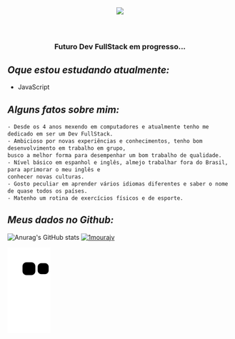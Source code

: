<div id="header" align="center">
  <img src="https://media.giphy.com/media/2zeji2UedvZzvIZ45N/giphy.gif" width="600"/>
</div>

<h3 align="center">  <br>

Futuro Dev FullStack em progresso... 
<br>

</h3> 

## _Oque estou estudando atualmente:_

  - JavaScript

## _Alguns fatos sobre mim:_

```
- Desde os 4 anos mexendo em computadores e atualmente tenho me dedicado em ser um Dev FullStack.
- Ambicioso por novas experiências e conhecimentos, tenho bom desenvolvimento em trabalho em grupo,
busco a melhor forma para desempenhar um bom trabalho de qualidade. 
- Nível básico em espanhol e inglês, almejo trabalhar fora do Brasil, para aprimorar o meu inglês e
conhecer novas culturas.
- Gosto peculiar em aprender vários idiomas diferentes e saber o nome de quase todos os países.
- Matenho um rotina de exercícios físicos e de esporte.
```

## _Meus dados no Github:_

<!-- <span style="height ">
![Anurag's GitHub stats](https://github-readme-stats.vercel.app/api?username=1mourajv&show_icons=true&theme=tokyonight)
</span> -->

![Anurag's GitHub stats](https://github-readme-stats.vercel.app/api?username=1mourajv&show_icons=true&theme=tokyonight)
[![1mourajv](https://github-readme-stats.vercel.app/api/top-langs/?username=1mourajv&hide=html&layout=compact=true&theme=tokyonight)](https://github.com/1mourajv/)
<!-- ![Top Langs](https://github-readme-stats.vercel.app/api/top-langs/?username=1mourajv&layout=compact&theme=tokyonight) -->
![Snake animation](https://github.com/rafaballerini/rafaballerini/blob/output/github-contribution-grid-snake.svg)
